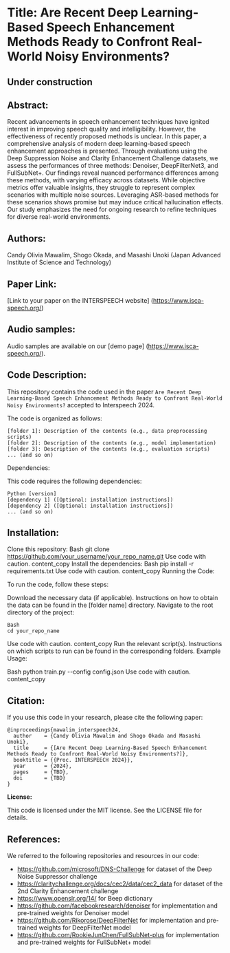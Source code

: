 # Title: Are Recent Deep Learning-Based Speech Enhancement Methods Ready to Confront Real-World Noisy Environments?

## Under construction

## Abstract:

Recent advancements in speech enhancement techniques have ignited interest in improving speech quality and intelligibility. However, the effectiveness of recently proposed methods is unclear. In this paper, a comprehensive analysis of modern deep learning-based speech enhancement approaches is presented. Through evaluations using the Deep Suppression Noise and Clarity Enhancement Challenge datasets, we assess the performances of three methods: Denoiser, DeepFilterNet3, and FullSubNet+. Our findings reveal nuanced performance differences among these methods, with varying efficacy across datasets. While objective metrics offer valuable insights, they struggle to represent complex scenarios with multiple noise sources. Leveraging ASR-based methods for these scenarios shows promise but may induce critical hallucination effects. Our study emphasizes the need for ongoing research to refine techniques for diverse real-world environments.

## Authors:

Candy Olivia Mawalim, Shogo Okada, and Masashi Unoki
(Japan Advanced Institute of Science and Technology)

## Paper Link:

[Link to your paper on the INTERSPEECH website] (https://www.isca-speech.org/)

## Audio samples:
Audio samples are available on our [demo page] (https://www.isca-speech.org/).

## Code Description:

This repository contains the code used in the paper `Are Recent Deep Learning-Based Speech Enhancement Methods Ready to Confront Real-World Noisy Environments?` accepted to Interspeech 2024.

The code is organized as follows:

```
[folder 1]: Description of the contents (e.g., data preprocessing scripts)
[folder 2]: Description of the contents (e.g., model implementation)
[folder 3]: Description of the contents (e.g., evaluation scripts)
... (and so on)
```

Dependencies:

This code requires the following dependencies:
```
Python [version]
[dependency 1] ([Optional: installation instructions])
[dependency 2] ([Optional: installation instructions])
... (and so on)
```

## Installation:

Clone this repository:
Bash
git clone https://github.com/your_username/your_repo_name.git
Use code with caution.
content_copy
Install the dependencies:
Bash
pip install -r requirements.txt
Use code with caution.
content_copy
Running the Code:

To run the code, follow these steps:

Download the necessary data (if applicable). Instructions on how to obtain the data can be found in the [folder name] directory.
Navigate to the root directory of the project:
```
Bash
cd your_repo_name
```
Use code with caution.
content_copy
Run the relevant script(s). Instructions on which scripts to run can be found in the corresponding folders.
Example Usage:

Bash
python train.py --config config.json
Use code with caution.
content_copy

## Citation:

If you use this code in your research, please cite the following paper:
```
@inproceedings{mawalim_interspeech24,
  author    = {Candy Olivia Mawalim and Shogo Okada and Masashi Unoki},
  title     = {[Are Recent Deep Learning-Based Speech Enhancement Methods Ready to Confront Real-World Noisy Environments?]},
  booktitle = {{Proc. INTERSPEECH 2024}},
  year      = {2024},
  pages		= {TBD},
  doi 		= {TBD}
}
```

**License:**

This code is licensed under the MIT license. See the LICENSE file for details.

## References:
We referred to the following repositories and resources in our code:
- https://github.com/microsoft/DNS-Challenge for dataset of the Deep Noise Suppressor challenge
- https://claritychallenge.org/docs/cec2/data/cec2_data for dataset of the 2nd Clarity Enhancement challenge 
- https://www.openslr.org/14/ for Beep dictionary
- https://github.com/facebookresearch/denoiser for implementation and pre-trained weights for Denoiser model
- https://github.com/Rikorose/DeepFilterNet for implementation and pre-trained weights for DeepFilterNet model
- https://github.com/RookieJunChen/FullSubNet-plus for implementation and pre-trained weights for FullSubNet+ model
